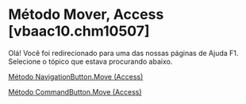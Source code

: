 
# Método Mover, Access [vbaac10.chm10507]

Olá! Você foi redirecionado para uma das nossas páginas de Ajuda F1. Selecione o tópico que estava procurando abaixo.

[Método NavigationButton.Move (Access)](http://msdn.microsoft.com/library/c5c1d841-9f1c-4aac-ec27-01257b397c4a%28Office.15%29.aspx)

[Método CommandButton.Move (Access)](http://msdn.microsoft.com/library/58c51741-fb49-4b0a-91e0-cb9486808597%28Office.15%29.aspx)

